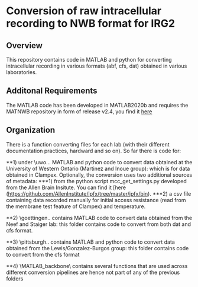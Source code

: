 # Conversion of raw intracellular recording to NWB format for IRG2


## Overview
This repository contains code in MATLAB and python for converting intracellular recording in various formats (abf, cfs, dat) obtained in various laboratories. 


## Additonal Requirements
The MATLAB code has been developed in MATLAB2020b and requires the MATNWB repository in form of release v2.4, you find it [here](https://github.com/NeurodataWithoutBorders/matnwb)

## Organization
There is a function converting files for each lab (with their different documentation practices, hardward and so on). So far there is code for:

**1) under \uwo\... MATLAB and python code to convert data obtained at the University of Western Ontario (Martinez and Inoue group): which is for data obtained in Clampex. Optionally, the conversion uses two additional sources of metadata: 
***1) from the python script mcc_get_settings.py developed from the Allen Brain Insitute. You can find it [here (https://github.com/AllenInstitute/ipfx/tree/master/ipfx/bin). 
***2) a csv file containing data recorded manually for initial access resistance (read from the membrane test feature of Clampex) and temperature.

**2)  \goettingen\.. contains MATLAB code to convert data obtained from the Neef and Staiger lab: this folder contains code to convert from both dat and cfs format. 

**3)  \pittsburgh\.. contains MATLAB and python code to convert data obtained from the Lewis/Gonzalez-Burgos group: this folder contains code to convert from the cfs format

**4)  \MATLAB_backbone\ contains several functions that are used across different conversion pipelines are hence not part of any of the previous folders  
